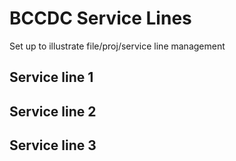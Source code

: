# BCCDC Service Lines

Set up to illustrate file/proj/service line management

## Service line 1

## Service line 2

## Service line 3
